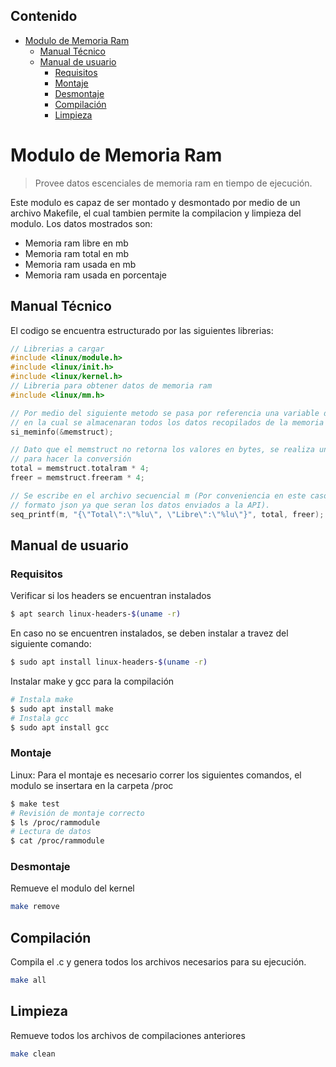 ## Contenido
- [Modulo de Memoria Ram](#modulo-de-memoria-ram)
  * [Manual Técnico](#manual-técnico)
  * [Manual de usuario](#manual-de-usuario)
    + [Requisitos](#requisitos)
    + [Montaje](#montaje)
    + [Desmontaje](#desmontaje)
    + [Compilación](#compilación)
    + [Limpieza](#limpieza)
# Modulo de Memoria Ram
> Provee datos escenciales de memoria ram en tiempo de ejecución.

Este modulo es capaz de ser montado y desmontado por medio de un archivo Makefile, el cual tambien permite la compilacion y limpieza del modulo. Los datos mostrados son:
* Memoria ram libre en mb
* Memoria ram total en mb
* Memoria ram usada en mb
* Memoria ram usada en porcentaje

## Manual Técnico
El codigo se encuentra estructurado por las siguientes librerias:
 ```c
 // Librerias a cargar
#include <linux/module.h>
#include <linux/init.h>
#include <linux/kernel.h>
// Libreria para obtener datos de memoria ram
#include <linux/mm.h>
 ```

```c
// Por medio del siguiente metodo se pasa por referencia una variable de tipo syinfo,
// en la cual se almacenaran todos los datos recopilados de la memoria ram
si_meminfo(&memstruct); 

// Dato que el memstruct no retorna los valores en bytes, se realiza una multiplicacion 
// para hacer la conversión
total = memstruct.totalram * 4;
freer = memstruct.freeram * 4;

// Se escribe en el archivo secuencial m (Por conveniencia en este caso se escribe en
// formato json ya que seran los datos enviados a la API).
seq_printf(m, "{\"Total\":\"%lu\", \"Libre\":\"%lu\"}", total, freer);
```

## Manual de usuario
### Requisitos

Verificar si los headers se encuentran instalados
```sh
$ apt search linux-headers-$(uname -r) 
```
En caso no se encuentren instalados, se deben instalar a travez del siguiente comando:
```sh
$ sudo apt install linux-headers-$(uname -r)
```
Instalar make y gcc para la compilación
```sh
# Instala make
$ sudo apt install make
# Instala gcc
$ sudo apt install gcc
```

### Montaje

Linux:
Para el montaje es necesario correr los siguientes comandos, el modulo se insertara en la carpeta /proc
```sh
$ make test
# Revisión de montaje correcto
$ ls /proc/rammodule
# Lectura de datos 
$ cat /proc/rammodule
```

### Desmontaje

Remueve el modulo del kernel

```sh
make remove
```

## Compilación

Compila el .c y genera todos los archivos necesarios para su ejecución.

```sh
make all
```

## Limpieza

Remueve todos los archivos de compilaciones anteriores

```sh
make clean
```